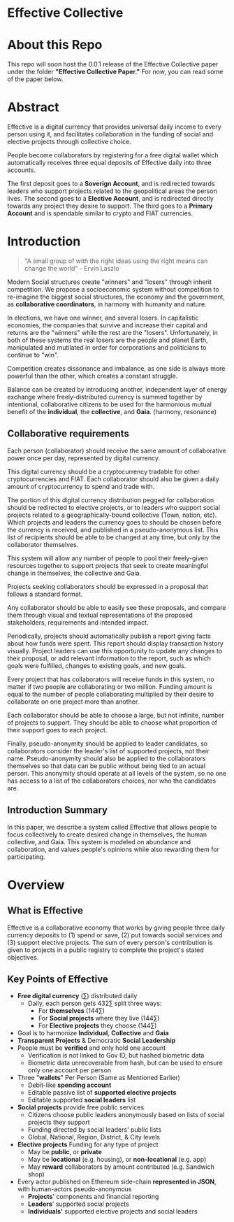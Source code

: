 # Effective Collective

# About this Repo
This repo will soon host the 0.0.1 release of the Effective Collective paper under the folder **"Effective Collective Paper."** For now, you can read some of the paper below. 

# Abstract
Effective is a digital currency that provides universal daily income to every person using it, and facilitates collaboration in the funding of social and elective projects through collective choice. 

People become collaborators by registering for a free digital wallet which automatically receives three equal deposits of Effective daily into three accounts.

The first deposit goes to a **Soverign Account**, and is redirected towards leaders who support projects related to the geopolitical areas the person lives. The second goes to a **Elective Account**, and is redirected directly towards any project they desire to support. The third goes to a **Primary Account** and is spendable similar to crypto and FIAT currencies. 

# Introduction
>"A small group of  with the right ideas using the right means can change the world"
> \- Ervin Laszlo


Modern Social structures create "winners" and "losers" through inherit competition. We propose a socioeconomic system without competition to re-imagine the biggest social structures, the economy and the government, as **collaborative coordinators**, in harmony with humanity and nature. 

In elections, we have one winner, and several losers. In capitalistic economies, the companies that survive and increase their capital and returns are the "winners" while the rest are the "losers". Unfortunately, in both of these systems the real losers are the people and planet Earth, manipulated and mutilated in order for corporations and politicians to continue to "win".

Competition creates dissonance and imbalance, as one side is always more powerful than the other, which creates a constant struggle. 

Balance can be created by introducing another, independent layer of energy exchange where freely-distributed currency is summed together by intentional, collaborative citizens to be used for the harmonious mutual benefit of the **individual**, the **collective**, and **Gaia**. (harmony, resonance)

## Collaborative requirements
Each person (collaborator) should receive the same amount of collaborative power once per day, represented by digital currency. 

This digital currency should be a cryptocurrency tradable for other cryptocurrencies and FIAT. Each collaborator should also be given a daily amount of cryptocurrency to spend and trade with.

The portion of this digital currency distribution pegged for collaboration should be redirected to elective projects, or to leaders who support social projects related to a geographically-bound collective (Town, nation, etc). Which projects and leaders the currency goes to should be chosen before the currency is received, and published in a pseudo-anonymous list. This list of recipients should be able to be changed at any time, but only by the collaborator themselves. 

This system will allow any number of people to pool their freely-given resources together to support projects that seek to create meaningful change in themselves, the collective and Gaia. 

Projects seeking collaborators should be expressed in a proposal that follows a standard format. 

Any collaborator should be able to easily see these proposals, and compare them through visual and textual representations of the proposed stakeholders, requirements and intended impact.

Periodically, projects should automatically publish a  report giving facts about how funds were spent. This report should display transaction history visually. Project leaders can use this opportunity to update any changes to their proposal, or add relevant information to the report, such as which goals were fulfilled, changes to existing goals, and new goals. 

Every project that has collaborators will receive funds in this system, no matter if two people are collaborating or two million. Funding amount is equal to the number of people collaborating multiplied by their desire to collaborate on one project more than another. 

Each collaborator should be able to choose a large, but not infinite, number of projects to support. They should be able to choose what proportion of their support goes to each project.

Finally, pseudo-anonymity should be applied to leader candidates, so collaborators consider the leader's list of supported projects, not their name. Pseudo-anonymity should also be applied to the collaborators themselves so that data can be public without being tied to an actual person. This anonymity should operate at all levels of the system, so no one has access to a list of the collaborators choices, nor who the candidates are. 

## Introduction Summary

In this paper, we describe a system called Effective that allows people to focus collectively to create desired change in themselves, the human collective, and Gaia. This system is modeled on abundance and collaboration, and values people's opinions while also rewarding them for participating. 

# Overview

## What is Effective
Effective is a collaborative economy that works by giving people three daily currency deposits to (1) spend or save, (2) put towards social services and (3) support elective projects. The sum of every person's contribution is given to projects in a public registry to complete the project's stated objectives. 

## Key Points of Effective
- **Free digital currency** (∑) distributed daily
	- Daily, each person gets 432∑ split three ways: 
		- For **themselves** (144∑)
		- For **Social projects** where they live (144∑)
		- For **Elective projects** they choose (144∑) 
- Goal is to harmonize **Individual**, **Collective** and **Gaia**
- **Transparent Projects** & Democratic **Social Leadership** 
- People must be **verified** and only hold one account
	- Verification is not linked to Gov ID, but hashed biometric data
	- Biometric data unrecoverable from hash, but can be used to ensure only one account per person
- Three "**wallets**" Per Person (Same as Mentioned Earlier)
	- Debit-like **spending account**
	- Editable passive list of **supported elective projects**
	- Editable supported **social leaders** list
- **Social projects** provide free public services
	- Citizens choose public leaders anonymously based on lists of social projects they support
	- Funding directed by social leaders' public lists
	- Global, National, Region, District, & City levels
- **Elective projects** Funding for any type of project
	- May be **public**, or **private**
	- May be **locational** (e.g. housing), or **non-locational** (e.g. app)
	- May **reward** collaborators by amount contributed (e.g. Sandwich shop)
- Every actor published on Ethereum side-chain  **represented in JSON**, with human-actors pseudo-anonymous
	- **Projects**' components and financial reporting
	- **Leaders**' supported social projects
	- **Individuals'** supported elective projects and social leaders
<!--stackedit_data:
eyJoaXN0b3J5IjpbNDE2OTg0ODQ3LDEyNDgyMDExODUsLTIwOT
Y2NjY1NzQsLTI1MDM2NzIzM119
-->